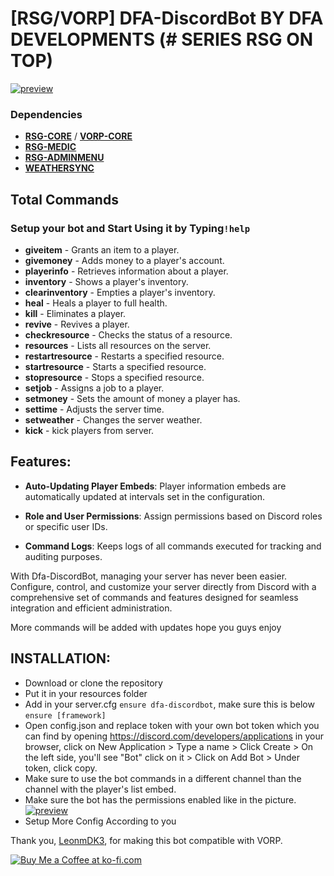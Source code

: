 # [RSG/VORP] DFA-DiscordBot BY __DFA DEVELOPMENTS__ (# SERIES RSG ON TOP)

[![preview](https://i.ibb.co/6XsPzSP/20241123-0633-31-6022533-ezgif-com-video-to-gif-converter.gif)](https://i.ibb.co/6XsPzSP/20241123-0633-31-6022533-ezgif-com-video-to-gif-converter.gif)

### Dependencies
- [**RSG-CORE**](https://github.com/Rexshack-RedM/rsg-core) / [**VORP-CORE**](https://github.com/VORPCORE/vorp_core-lua)
- [**RSG-MEDIC**](https://github.com/Rexshack-RedM/rsg-medic)
- [**RSG-ADMINMENU**](https://github.com/Rexshack-RedM/rsg-adminmenu)
- [**WEATHERSYNC**](https://github.com/Rexshack-RedM/weathersync)


## **__Total Commands__**

### Setup your bot and Start Using it by Typing`!help` 
- **giveitem** - Grants an item to a player.
- **givemoney** - Adds money to a player's account.
- **playerinfo** - Retrieves information about a player.
- **inventory** - Shows a player's inventory.
- **clearinventory** - Empties a player's inventory.
- **heal** - Heals a player to full health.
- **kill** - Eliminates a player.
- **revive** - Revives a player.
- **checkresource** - Checks the status of a resource.
- **resources** - Lists all resources on the server.
- **restartresource** - Restarts a specified resource.
- **startresource** - Starts a specified resource.
- **stopresource** - Stops a specified resource.
- **setjob** - Assigns a job to a player.
- **setmoney** - Sets the amount of money a player has.
- **settime** - Adjusts the server time.
- **setweather** - Changes the server weather.
- **kick** - kick players from server.

## __**Features**__:

- **Auto-Updating Player Embeds**: Player information embeds are automatically updated at intervals set in the configuration.

- **Role and User Permissions**: Assign permissions based on Discord roles or specific user IDs.

- **Command Logs**: Keeps logs of all commands executed for tracking and auditing purposes.

With Dfa-DiscordBot, managing your server has never been easier. Configure, control, and customize your server directly from Discord with a comprehensive set of commands and features designed for seamless integration and efficient administration.

More commands will be added with updates hope you guys enjoy


## __**INSTALLATION**__:
- Download or clone the repository
- Put it in your resources folder
- Add in your server.cfg `ensure dfa-discordbot`, make sure this is below `ensure [framework]`
- Open config.json and replace token with your own bot token which you can find by opening https://discord.com/developers/applications in your browser, click on New Application > Type a name > Click Create > On the left side, you'll see "Bot" click on it > Click on Add Bot > Under token, click copy.  
- Make sure to use the bot commands in a different channel than the channel with the player's list embed.
- Make sure the bot has the permissions enabled like in the picture.
[![preview](https://i.ibb.co/P1R3V2B/Screen-Recording2024-11-25090925-ezgif-com-video-to-gif-converter.gif)](https://i.ibb.co/P1R3V2B/Screen-Recording2024-11-25090925-ezgif-com-video-to-gif-converter.gif)
- Setup More Config According to you

Thank you, [LeonmDK3](https://github.com/LeonmDK3), for making this bot compatible with VORP.


[![Buy Me a Coffee at ko-fi.com](https://storage.ko-fi.com/cdn/kofi2.png?v=6)](https://ko-fi.com/K3K715WIHX)
